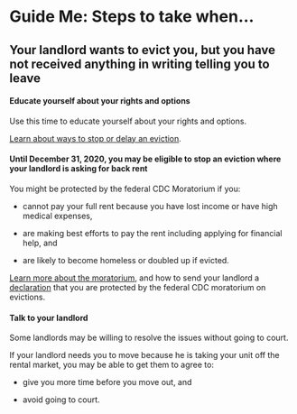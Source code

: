 Guide Me: Steps to take when...
===============================

Your landlord wants to evict you, but you have not received anything in writing telling you to leave
----------------------------------------------------------------------------------------------------

#### Educate yourself about your rights and options

Use this time to educate yourself about your rights and options.

[Learn about ways to stop or delay an eviction](https://www.masslegalhelp.org/evictions). 

#### Until December 31, 2020, you may be eligible to stop an eviction where your landlord is asking for back rent

You might be protected by the federal CDC Moratorium if you:

-   cannot pay your full rent because you have lost income or have high
    medical expenses, 

-   are making best efforts to pay the rent including applying for
    financial help, and

-   are likely to become homeless or doubled up if evicted.

[Learn more about the moratorium](https://www.masslegalhelp.org/covid-19/housing), and how to send your landlord a
[declaration](https://MassLegalHelp.org/cdc-declaration.pdf) that you are protected by the federal CDC moratorium on
evictions.

#### Talk to your landlord

Some landlords may be willing to resolve the issues without going to
court.

If your landlord needs you to move because he is taking your unit off
the rental market, you may be able to get them to agree to:

-   give you more time before you move out, and

-   avoid going to court.

